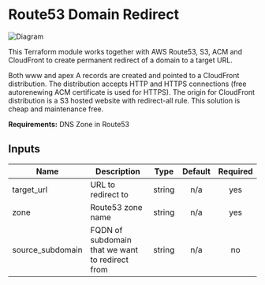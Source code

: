# Route53 Domain Redirect

![Diagram](domain-redirect-diagram.png)

This Terraform module works together with AWS Route53, S3, ACM and CloudFront to create permanent redirect of a domain to a target URL.

Both www and apex A records are created and pointed to a CloudFront distribution. The distribution accepts HTTP and HTTPS connections (free autorenewing ACM certificate is used for HTTPS). The origin for CloudFront distribution is a S3 hosted website with redirect-all rule. This solution is cheap and maintenance free.

**Requirements:** DNS Zone in Route53

## Inputs

| Name             | Description                                       | Type | Default | Required |
|------------------|---------------------------------------------------|:----:|:-----:|:--------:|
| target\_url      | URL to redirect to                                | string | n/a |   yes    |
| zone             | Route53 zone name                                 | string | n/a |   yes    |
| source_subdomain | FQDN of subdomain that we want to redirect from   | string | n/a |    no    |

